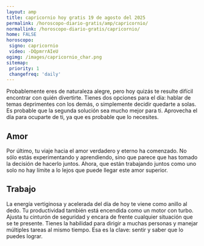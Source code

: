 ```yaml
---
layout: amp
title: capricornio hoy gratis 19 de agosto del 2025 
permalink: /horoscopo-diario-gratis/amp/capricornio/
normallink: /horoscopo-diario-gratis/capricornio/
home: FALSE
horoscopo:
 signo: capricornio
 video: -DQpmrrAIeU
ogimg: /images/capricornio_char.png
sitemap:
 priority: 1
 changefreq: 'daily'
---
```



Probablemente eres de naturaleza alegre, pero hoy quizás te resulte difícil encontrar con quién divertirte. Tienes dos opciones para el día: hablar de temas deprimentes con los demás, o simplemente decidir quedarte a solas. Es probable que la segunda solución sea mucho mejor para ti. Aprovecha el día para ocuparte de ti, ya que es probable que lo necesites.

## Amor

Por último, tu viaje hacia el amor verdadero y eterno ha comenzado. No sólo estás experimentando y aprendiendo, sino que parece que has tomado la decisión de hacerlo juntos. Ahora, que están trabajando juntos como uno solo no hay límite a lo lejos que puede llegar este amor superior.

## Trabajo

La energía vertiginosa y acelerada del día de hoy te viene como anillo al dedo. Tu productividad también está encendida como un motor con turbo. Ajusta tu cinturón de seguridad y encara de frente cualquier situación que se te presente. Tienes la habilidad para dirigir a muchas personas y manejar múltiples tareas al mismo tiempo. Esa es la clave: sentir y saber que lo puedes lograr.